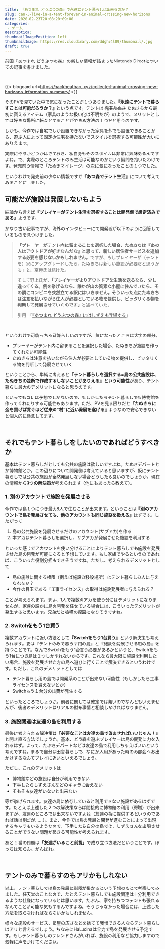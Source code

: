 ```yaml
---
title: 『あつまれ どうぶつの森』で永遠にテント暮らしは出来るのか？
slug: can-i-live-in-a-tent-forever-in-animal-crossing-new-horizons
date: 2020-02-23T20:08:20+09:00
categories: 
 - ゲーム
description: 
thumbnailImagePosition: left
thumbnailImage: https://res.cloudinary.com/ddghc4l09/thumbnail/.jpg
draft: true
---
```


<!--more-->

前回『あつまれ どうぶつの森』の新しい情報が詰まったNintendo Directについての記事を書きました。

&nbsp;

{{< blogcard url=https://hackheatharu.xyz/collected-animal-crossing-new-horizons-information-summary/ >}}
&nbsp;

そのPVを見ていた中で気になったことが１つありました。<strong>『永遠にテントで暮らすことは可能だろうか？』</strong>という点です。テントは  ~~鬼畜たぬき~~  たぬきちから最初に貰えるアイテム（家具のような扱い化は不明だが）のようで、メリットとしては好きな場所に転々とすることができる方法の１つだと思うのです。

しかも、今作では自宅でしか設置できなかった家具を外でも設置できることから、遊ぶ人によって固定の住宅を持たないでスタイルを選択する可能性が大いにありえます。

実際にやるかどうかはさておき、私自身もそのスタイルは非常に興味あるんですよね。で、実際のところテントのみ生活は可能なのかという疑問を抱いたわけです。発売前の情報で「たぬきマイレージ」の次に気になったことの１つでした。

というわけで発売前の少ない情報ですが<strong>『あつ森でテント生活』</strong>について考えてみることにしました。

<h2>可能だが施設は発展しないもよう</h2>

結論から言えば<strong>『プレイヤーがテント生活を選択することは開発側で想定済みである』</strong>ようです。

かなり古い記事ですが、海外のインタビューにて開発者が以下のように回答しているものを見つけました。

<blockquote>
  <strong>「プレーヤーがテント内に留まることを選択した場合、たぬきちは『あの人はアウトドアが好きなんだな』と思って、新しい居住者サービスを追加する必要を感じないかもしれません。</strong>ですが、もしプレイヤーが（テントを）家にアップグレードしたら、たぬきちは新しい施設が必要だと思うかも」と、京極氏は続けた。
  
  そして野上氏が、<strong>「プレイヤーがよりアウトドアな生活を送るなら、少し違ってくる。例を挙げるなら、誰かが山の質素な小屋に住んでいたら、その隣にコンビニを突然立てる訳にはいきません。そういった点にたぬきちは注意を払いながら住人が必要としている物を提供し、ピッタリくる物を判断して発展させていくのです」</strong>と述べていた。
  
  引用：「<a href="https://jp.ign.com/animal-crossing-switch/36307/news/">『あつまれ どうぶつの森』にはしずえも登場する</a>」
</blockquote>

&nbsp;

というわけで可能っちゃ可能らしいのですが、気になったところは太字の部分。

<ul>
<li>プレーヤーがテント内に留まることを選択した場合、たぬきちが施設を作ってくれない可能性</li>
<li>たぬきちは注意を払いながら住人が必要としている物を提供し、ピッタリくる物を判断して発展させていく</li>
</ul>

ということから、単純に考えると<strong>『テント暮らしを選択する=島の公共施設は、たぬきちの独断で作成するしないことがありえる』という可能性</strong>があり、テント暮らし最大のデメリットになると思うのです。

といってもコレは予想でしかないので、もしかしたらテント暮らしでも博物館を作ってくれたりする可能性もあります。ただ、PVを見る限りだと<strong>『たぬきちに金を貢げば貢ぐほど従来の"村"に近い発展を遂げる』</strong>ようなので安心できないと個人的に懸念してます。

&nbsp;

<h2>それでもテント暮らしをしたいのであればどうすべきか</h2>

基本はテント暮らしだとしても公共の施設は欲しいですよね。たぬきデパートとか博物館とか。この辺りについて開発側は考えていると思いますが、仮にテント暮らしでは公共の施設が全然発展しない場合どうしたら良いのでしょうか。現在の情報から<strong>3つの解決策</strong>が考えられます（他にもあったら教えて）。

<h3>1. 別のアカウントで施設を発展させる</h3>

今作では島１つにつき最大8人で住むことが出来ます。ということは<strong>『別のアカウントで島を発展させても、他のアカウントも同じ施設を扱える』</strong>はずです。したがって

<ol>
<li>島の公共施設を発展させるだけのアカウント(サブアカ)を作る</li>
<li>本アカはテント暮らしを選択し、サブアカが発展させた施設を利用する</li>
</ol>

といった感じでアカウントを使い分けることによりテント暮らしでも施設を発展させた島の開発が可能になると予想しています。もし家族でやるというのであれば、こういった役割分担もできそうですね。ただし、考えられるデメリットとして

<ul>
<li>島の施設に関する権限（例えば施設の移設場所）はテント暮らしの人に与えられない？</li>
<li>今作の目玉である「工事ライセンス」の取得は施設発展者に与えられる？</li>
</ul>

ことが考えられます。まぁ、1人で複数のアカを使う分にはデメリットになりませんが、家族の誰かに島の開発を任せている場合には、こういったデメリットが発生すると思います。兄弟だと喧嘩の原因になりそうですね。

<h3>2. Switchをもう1台買う</h3>

複数アカウントに近い方法として<strong>『Switchをもう1台買う』</strong>という解決策も考えられます。要は『テントのみで暮らす用の島』と『施設を発展させる用の島』を持つことです。なんでSwitchをもう1台買う必要があるかというと、Switchをもう1台につき島は１つしか作れないからです。これなら最大限に施設を利用したい場合、施設を発展させた方の島へ遊びに行くことで解決できるというわけです。ただし、これのデメリットとしては

<ul>
<li>テント暮らし用の島では開発系のことが出来ない可能性（もしかしたら工事ライセンスを貰えないとか）</li>
<li>Switchもう１台分の出費が発生する</li>
</ul>

といったところでしょうか。前者に関しては確定では無いのでなんともいえませんが、後者のデメリットはリアルの財布事情と相談しなければなりません。

<h3>3. 施設関連は友達の島を利用する</h3>

最後に考えられる解決策は<strong>『必要なことは友達の島で済ませればいいじゃん！』</strong>と開き直る方法でしょうか。基本、どう森を遊ぶプレイヤーは島の開発に力を入れるはず。よって、たぶきデパートなどは友達の島で利用しちゃえばいいという考えですね。まるで自分は田舎暮らしで、なにか入用があった時のみ都会へお出かけするなんてプレイに近いといえるでしょう。

ただし、これのデメリットは

<ul>
<li>博物館などの施設は自分が利用できない</li>
<li>下手したらしずえさんなどのキャラに会えない</li>
<li>そもそも友達がいないと出来ない</li>
</ul>

等が挙げられます。友達の島に依存していると利用できない施設があるはずです。たとえば上述した２つの解決策ならば間接的に博物館の利用（寄贈）が出来ますが、友達のところでは出来ないですよね（友達の為に提供するというのであれば話は別だが……）。また、今作では島の発展と開発が進むことによって出現するキャラもいるようなので、下手したら自分の島では、しずえさんを出現させることができない問題が起きる可能性が考えられます。

あと１番の問題は<strong>「友達がいること前提」</strong>で成り立つ方法だということです。ぼっちは知らん。がんばれ。

&nbsp;

<h2>テントのみで暮らすのもアリかもしれない</h2>

以上、テント暮らしでは島の発展に制限が掛かるという予想のもとで考察してみました。任天堂のことなので、たとえテント暮らしでも施設関連は十分利用できるような仕様になっているとは思います。たぶん、家を持ちつつテントも張れるなんてことが可能な気もするんですよね。そうじゃなかった場合には、上述した方法を取らなければならないかもしれません。

様々な施設のサービス、部屋の広さなどを捨てて我慢できる人ならテント暮らしはアリと言えるでしょう。ちなみにHaLucinaは全力で島を発展させる予定です。もしテント暮らしのフレンドさんがいれば、施設の利用など協力しますので気軽に声をかけてください。
